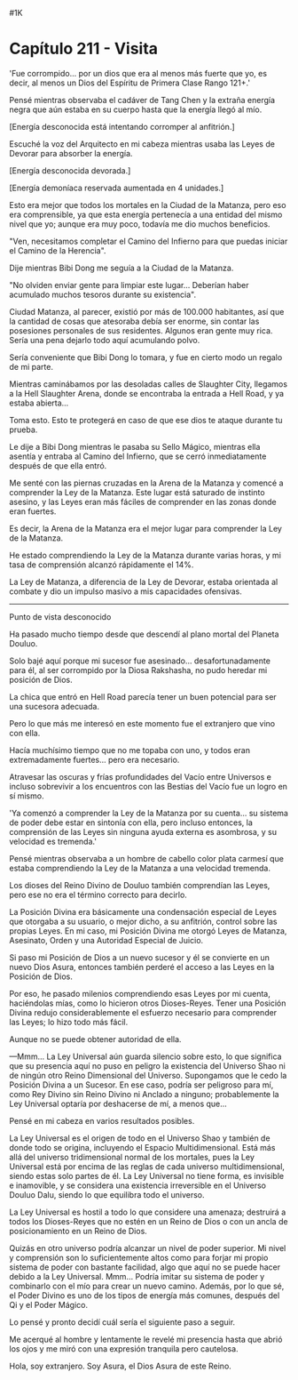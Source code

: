 
#1K 

# Capítulo 211 - Visita


'Fue corrompido... por un dios que era al menos más fuerte que yo, es decir, al menos un Dios del Espíritu de Primera Clase Rango 121+.'

Pensé mientras observaba el cadáver de Tang Chen y la extraña energía negra que aún estaba en su cuerpo hasta que la energía llegó al mío.

[Energía desconocida está intentando corromper al anfitrión.]

Escuché la voz del Arquitecto en mi cabeza mientras usaba las Leyes de Devorar para absorber la energía.

[Energía desconocida devorada.]

[Energía demoníaca reservada aumentada en 4 unidades.]

Esto era mejor que todos los mortales en la Ciudad de la Matanza, pero eso era comprensible, ya que esta energía pertenecía a una entidad del mismo nivel que yo; aunque era muy poco, todavía me dio muchos beneficios.

"Ven, necesitamos completar el Camino del Infierno para que puedas iniciar el Camino de la Herencia".

Dije mientras Bibi Dong me seguía a la Ciudad de la Matanza.

"No olviden enviar gente para limpiar este lugar... Deberían haber acumulado muchos tesoros durante su existencia".

Ciudad Matanza, al parecer, existió por más de 100.000 habitantes, así que la cantidad de cosas que atesoraba debía ser enorme, sin contar las posesiones personales de sus residentes. Algunos eran gente muy rica. Sería una pena dejarlo todo aquí acumulando polvo.

Sería conveniente que Bibi Dong lo tomara, y fue en cierto modo un regalo de mi parte.

Mientras caminábamos por las desoladas calles de Slaughter City, llegamos a la Hell Slaughter Arena, donde se encontraba la entrada a Hell Road, y ya estaba abierta...

Toma esto. Esto te protegerá en caso de que ese dios te ataque durante tu prueba.

Le dije a Bibi Dong mientras le pasaba su Sello Mágico, mientras ella asentía y entraba al Camino del Infierno, que se cerró inmediatamente después de que ella entró.

Me senté con las piernas cruzadas en la Arena de la Matanza y comencé a comprender la Ley de la Matanza. Este lugar está saturado de instinto asesino, y las Leyes eran más fáciles de comprender en las zonas donde eran fuertes.

Es decir, la Arena de la Matanza era el mejor lugar para comprender la Ley de la Matanza.

He estado comprendiendo la Ley de la Matanza durante varias horas, y mi tasa de comprensión alcanzó rápidamente el 14%.

La Ley de Matanza, a diferencia de la Ley de Devorar, estaba orientada al combate y dio un impulso masivo a mis capacidades ofensivas.

***

Punto de vista desconocido

Ha pasado mucho tiempo desde que descendí al plano mortal del Planeta Douluo.

Solo bajé aquí porque mi sucesor fue asesinado... desafortunadamente para él, al ser corrompido por la Diosa Rakshasha, no pudo heredar mi posición de Dios.

La chica que entró en Hell Road parecía tener un buen potencial para ser una sucesora adecuada.

Pero lo que más me interesó en este momento fue el extranjero que vino con ella.

Hacía muchísimo tiempo que no me topaba con uno, y todos eran extremadamente fuertes... pero era necesario.

Atravesar las oscuras y frías profundidades del Vacío entre Universos e incluso sobrevivir a los encuentros con las Bestias del Vacío fue un logro en sí mismo.

'Ya comenzó a comprender la Ley de la Matanza por su cuenta... su sistema de poder debe estar en sintonía con ella, pero incluso entonces, la comprensión de las Leyes sin ninguna ayuda externa es asombrosa, y su velocidad es tremenda.'

Pensé mientras observaba a un hombre de cabello color plata carmesí que estaba comprendiendo la Ley de la Matanza a una velocidad tremenda.

Los dioses del Reino Divino de Douluo también comprendían las Leyes, pero ese no era el término correcto para decirlo.

La Posición Divina era básicamente una condensación especial de Leyes que otorgaba a su usuario, o mejor dicho, a su anfitrión, control sobre las propias Leyes. En mi caso, mi Posición Divina me otorgó Leyes de Matanza, Asesinato, Orden y una Autoridad Especial de Juicio.

Si paso mi Posición de Dios a un nuevo sucesor y él se convierte en un nuevo Dios Asura, entonces también perderé el acceso a las Leyes en la Posición de Dios.

Por eso, he pasado milenios comprendiendo esas Leyes por mi cuenta, haciéndolas mías, como lo hicieron otros Dioses-Reyes. Tener una Posición Divina redujo considerablemente el esfuerzo necesario para comprender las Leyes; lo hizo todo más fácil.

Aunque no se puede obtener autoridad de ella.

—Mmm... La Ley Universal aún guarda silencio sobre esto, lo que significa que su presencia aquí no puso en peligro la existencia del Universo Shao ni de ningún otro Reino Dimensional del Universo. Supongamos que le cedo la Posición Divina a un Sucesor. En ese caso, podría ser peligroso para mí, como Rey Divino sin Reino Divino ni Anclado a ninguno; probablemente la Ley Universal optaría por deshacerse de mí, a menos que...

Pensé en mi cabeza en varios resultados posibles.

La Ley Universal es el origen de todo en el Universo Shao y también de donde todo se origina, incluyendo el Espacio Multidimensional. Está más allá del universo tridimensional normal de los mortales, pues la Ley Universal está por encima de las reglas de cada universo multidimensional, siendo estas solo partes de él. La Ley Universal no tiene forma, es invisible e inamovible, y se considera una existencia irreversible en el Universo Douluo Dalu, siendo lo que equilibra todo el universo.

La Ley Universal es hostil a todo lo que considere una amenaza; destruirá a todos los Dioses-Reyes que no estén en un Reino de Dios o con un ancla de posicionamiento en un Reino de Dios.

Quizás en otro universo podría alcanzar un nivel de poder superior. Mi nivel y comprensión son lo suficientemente altos como para forjar mi propio sistema de poder con bastante facilidad, algo que aquí no se puede hacer debido a la Ley Universal. Mmm... Podría imitar su sistema de poder y combinarlo con el mío para crear un nuevo camino. Además, por lo que sé, el Poder Divino es uno de los tipos de energía más comunes, después del Qi y el Poder Mágico.

Lo pensé y pronto decidí cuál sería el siguiente paso a seguir.

Me acerqué al hombre y lentamente le revelé mi presencia hasta que abrió los ojos y me miró con una expresión tranquila pero cautelosa.

Hola, soy extranjero. Soy Asura, el Dios Asura de este Reino.